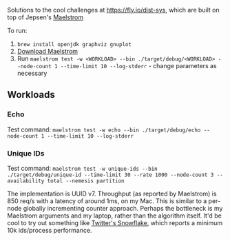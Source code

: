 Solutions to the cool challenges at https://fly.io/dist-sys, which are built on top of Jepsen's [Maelstrom](https://github.com/jepsen-io/maelstrom)

To run:

1. `brew install openjdk graphviz gnuplot`
2. [Download Maelstrom](https://github.com/jepsen-io/maelstrom/releases/tag/v0.2.3)
3. Run `maelstrom test -w <WORKLOAD> --bin ./target/debug/<WORKLOAD> --node-count 1 --time-limit 10 --log-stderr` - change parameters as necessary

## Workloads

### Echo

Test command: `maelstrom test -w echo --bin ./target/debug/echo --node-count 1 --time-limit 10 --log-stderr`

### Unique IDs

Test command: `maelstrom test -w unique-ids --bin ./target/debug/unique-id --time-limit 30 --rate 1000 --node-count 3 --availability total --nemesis partition`

The implementation is UUID v7. Throughput (as reported by Maelstrom) is 850 req/s with a latency of around 1ms, on my Mac. This is similar to a per-node globally incrementing counter approach. Perhaps the bottleneck is my Maelstrom arguments and my laptop, rather than the algorithm itself. It'd be cool to try out something like [Twitter's Snowflake](https://github.com/twitter-archive/snowflake/tree/b3f6a3c6ca8e1b6847baa6ff42bf72201e2c2231), which reports a minimum 10k ids/process performance.
